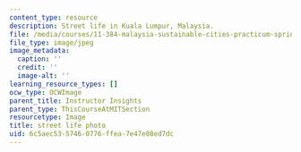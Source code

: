 ```yaml
---
content_type: resource
description: Street life in Kuala Lumpur, Malaysia.
file: /media/courses/11-384-malaysia-sustainable-cities-practicum-spring-2018/6c5aec5357460776ffea7e47e08ed7dc_11-384-classroom.jpg
file_type: image/jpeg
image_metadata:
  caption: ''
  credit: ''
  image-alt: ''
learning_resource_types: []
ocw_type: OCWImage
parent_title: Instructor Insights
parent_type: ThisCourseAtMITSection
resourcetype: Image
title: street life photo
uid: 6c5aec53-5746-0776-ffea-7e47e08ed7dc
---
```

